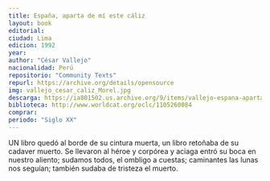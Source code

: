 ```yaml
---
title: España, aparta de mí este cáliz
layout: book
editorial: 
ciudad: Lima
edicion: 1992
year: 
author: "César Vallejo"
nacionalidad: Perú
repositorio: "Community Texts"
repurl: https://archive.org/details/opensource
img: vallejo_cesar_caliz_Morel.jpg
descarga: https://ia801502.us.archive.org/9/items/vallejo-espana-aparta-de-mi-este-caliz_202101/Vallejo%20%E2%80%94%20Espa%C3%B1a%2C%20aparta%20de%20m%C3%AD%20este%20c%C3%A1liz.pdf
biblioteca: http://www.worldcat.org/oclc/1105260084
comprar: 
periodo: "Siglo XX"
---
```

 

UN libro quedó al borde de su cintura muerta,
un libro retoñaba de su cadaver muerto.
Se llevaron al héroe
y corpórea y aciaga entró su boca en nuestro aliento;
sudamos todos, el ombligo a cuestas;
caminantes las lunas nos seguían;
también sudaba de tristeza el muerto.


